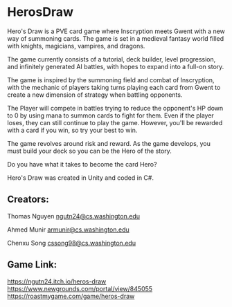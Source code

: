 # HerosDraw

Hero's Draw is a PVE card game where Inscryption meets Gwent with a new way of summoning cards. The game is set in a medieval fantasy world filled with knights, magicians, vampires, and dragons.

The game currently consists of a tutorial, deck builder, level progression, and infinitely generated AI battles, with hopes to expand into a full-on story.

The game is inspired by the summoning field and combat of Inscryption, with the mechanic of players taking turns playing each card from Gwent to create a new dimension of strategy when battling opponents.

The Player will compete in battles trying to reduce the opponent's HP down to 0 by using mana to summon cards to fight for them. Even if the player loses, they can still continue to play the game. However, you'll be rewarded with a card if you win, so try your best to win.

The game revolves around risk and reward. As the game develops, you must build your deck so you can be the Hero of the story.

Do you have what it takes to become the card Hero?


Hero's Draw was created in Unity and coded in C#.

## Creators:
Thomas Nguyen ngutn24@cs.washington.edu

Ahmed Munir armunir@cs.washington.edu

Chenxu Song cssong98@cs.washington.edu

## Game Link:
https://ngutn24.itch.io/heros-draw
https://www.newgrounds.com/portal/view/845055
https://roastmygame.com/game/heros-draw

